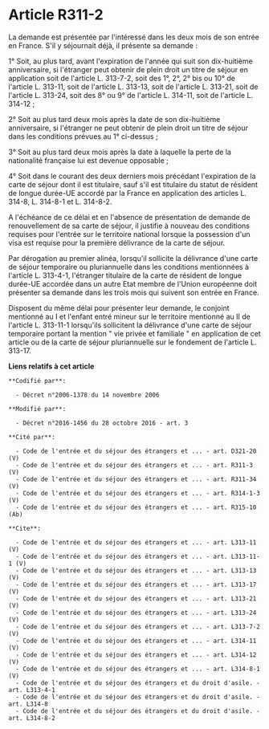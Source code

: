 # Article R311-2

La demande est présentée par l'intéressé dans les deux mois de son entrée en France. S'il y séjournait déjà, il présente sa
demande : 

1° Soit, au plus tard, avant l'expiration de l'année qui suit son dix-huitième anniversaire, si l'étranger peut obtenir de
plein droit un titre de séjour en application soit de l'article L. 313-7-2, soit des 1°, 2°, 2° bis ou 10° de l'article L.
313-11, soit de l'article L. 313-13, soit de l'article L. 313-21, soit de l'article L. 313-24, soit des 8° ou 9° de l'article
L. 314-11, soit de l'article L. 314-12 ; 

2° Soit au plus tard deux mois après la date de son dix-huitième anniversaire, si l'étranger ne peut obtenir de plein droit
un titre de séjour dans les conditions prévues au 1° ci-dessus ; 

3° Soit au plus tard deux mois après la date à laquelle la perte de la nationalité française lui est devenue opposable ; 

4° Soit dans le courant des deux derniers mois précédant l'expiration de la carte de séjour dont il est titulaire, sauf s'il
est titulaire du statut de résident de longue durée-UE accordé par la France en application des articles L. 314-8, L. 314-8-1
et L. 314-8-2. 

A l'échéance de ce délai et en l'absence de présentation de demande de renouvellement de sa carte de séjour, il justifie à
nouveau des conditions requises pour l'entrée sur le territoire national lorsque la possession d'un visa est requise pour la
première délivrance de la carte de séjour. 

Par dérogation au premier alinéa, lorsqu'il sollicite la délivrance d'une carte de séjour temporaire ou pluriannuelle dans
les conditions mentionnées à l'article L. 313-4-1, l'étranger titulaire de la carte de résident de longue durée-UE accordée
dans un autre Etat membre de l'Union européenne doit présenter sa demande dans les trois mois qui suivent son entrée en
France. 

Disposent du même délai pour présenter leur demande, le conjoint mentionné au I et l'enfant entré mineur sur le territoire
mentionné au II de l'article L. 313-11-1 lorsqu'ils sollicitent la délivrance d'une carte de séjour temporaire portant la
mention " vie privée et familiale " en application de cet article ou de la carte de séjour pluriannuelle sur le fondement de
l'article L. 313-17.

**Liens relatifs à cet article**

	**Codifié par**:

	  - Décret n°2006-1378 du 14 novembre 2006

	**Modifié par**:

	  - Décret n°2016-1456 du 28 octobre 2016 - art. 3

	**Cité par**:

	  - Code de l'entrée et du séjour des étrangers et ... - art. D321-20 (V)
	  - Code de l'entrée et du séjour des étrangers et ... - art. R311-3 (V)
	  - Code de l'entrée et du séjour des étrangers et ... - art. R311-34 (V)
	  - Code de l'entrée et du séjour des étrangers et ... - art. R314-1-3 (V)
	  - Code de l'entrée et du séjour des étrangers et ... - art. R315-10 (Ab)

	**Cite**:

	  - Code de l'entrée et du séjour des étrangers et ... - art. L313-11 (V)
	  - Code de l'entrée et du séjour des étrangers et ... - art. L313-11-1 (V)
	  - Code de l'entrée et du séjour des étrangers et ... - art. L313-13 (V)
	  - Code de l'entrée et du séjour des étrangers et ... - art. L313-17 (V)
	  - Code de l'entrée et du séjour des étrangers et ... - art. L313-21 (V)
	  - Code de l'entrée et du séjour des étrangers et ... - art. L313-24 (V)
	  - Code de l'entrée et du séjour des étrangers et ... - art. L313-7-2 (V)
	  - Code de l'entrée et du séjour des étrangers et ... - art. L314-11 (V)
	  - Code de l'entrée et du séjour des étrangers et ... - art. L314-12 (V)
	  - Code de l'entrée et du séjour des étrangers et ... - art. L314-8-1 (V)
	  - Code de l'entrée et du séjour des étrangers et du droit d'asile. - art. L313-4-1
	  - Code de l'entrée et du séjour des étrangers et du droit d'asile. - art. L314-8
	  - Code de l'entrée et du séjour des étrangers et du droit d'asile. - art. L314-8-2
